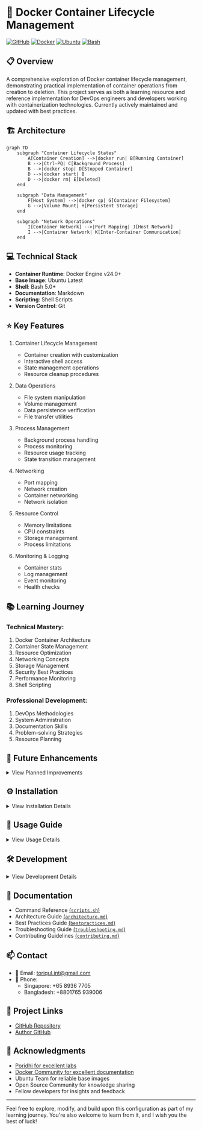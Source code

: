 # 🐳 Docker Container Lifecycle Management
[![GitHub](https://img.shields.io/badge/GitHub-Docker_Container_Lifecycle-blue?style=flat&logo=github)](https://github.com/TheToriqul/docker-container-lifecycle)
[![Docker](https://img.shields.io/badge/Docker-Enabled-2496ED?style=flat&logo=docker)](https://www.docker.com/)
[![Ubuntu](https://img.shields.io/badge/Ubuntu-Featured-E95420?style=flat&logo=ubuntu)](https://ubuntu.com/)
[![Bash](https://img.shields.io/badge/Bash-Script-4EAA25?style=flat&logo=gnu-bash)](https://www.gnu.org/software/bash/)

## 📋 Overview
A comprehensive exploration of Docker container lifecycle management, demonstrating practical implementation of container operations from creation to deletion. This project serves as both a learning resource and reference implementation for DevOps engineers and developers working with containerization technologies. Currently actively maintained and updated with best practices.

## 🏗 Architecture
```mermaid
graph TD
    subgraph "Container Lifecycle States"
        A[Container Creation] -->|docker run| B[Running Container]
        B -->|Ctrl-PQ| C[Background Process]
        B -->|docker stop| D[Stopped Container]
        D -->|docker start| B
        D -->|docker rm| E[Deleted]
    end
    
    subgraph "Data Management"
        F[Host System] -->|docker cp| G[Container Filesystem]
        G -->|Volume Mount| H[Persistent Storage]
    end
    
    subgraph "Network Operations"
        I[Container Network] -->|Port Mapping| J[Host Network]
        I -->|Container Network| K[Inter-Container Communication]
    end
```

## 💻 Technical Stack
- **Container Runtime**: Docker Engine v24.0+
- **Base Image**: Ubuntu Latest
- **Shell**: Bash 5.0+
- **Documentation**: Markdown
- **Scripting**: Shell Scripts
- **Version Control**: Git

## ⭐ Key Features
1. Container Lifecycle Management
   - Container creation with customization
   - Interactive shell access
   - State management operations
   - Resource cleanup procedures

2. Data Operations
   - File system manipulation
   - Volume management
   - Data persistence verification
   - File transfer utilities

3. Process Management
   - Background process handling
   - Process monitoring
   - Resource usage tracking
   - State transition management

4. Networking
   - Port mapping
   - Network creation
   - Container networking
   - Network isolation

5. Resource Control
   - Memory limitations
   - CPU constraints
   - Storage management
   - Process limitations

6. Monitoring & Logging
   - Container stats
   - Log management
   - Event monitoring
   - Health checks

## 📚 Learning Journey
### Technical Mastery:
1. Docker Container Architecture
2. Container State Management
3. Resource Optimization
4. Networking Concepts
5. Storage Management
6. Security Best Practices
7. Performance Monitoring
8. Shell Scripting

### Professional Development:
1. DevOps Methodologies
2. System Administration
3. Documentation Skills
4. Problem-solving Strategies
5. Resource Planning

## 🔄 Future Enhancements
<details>
<summary>View Planned Improvements</summary>

1. Container orchestration examples
2. Advanced networking scenarios
3. Custom image building
4. Monitoring integration
5. Security hardening
6. Automated testing
7. CI/CD integration
8. Performance optimization
</details>

## ⚙️ Installation
<details>
<summary>View Installation Details</summary>

### Prerequisites
- Docker Engine installed
- Git for version control
- Basic command line knowledge
- Ubuntu base image pulled

### Setup Steps
1. Clone the repository:
   ```bash
   git clone https://github.com/TheToriqul/docker-container-lifecycle.git
   ```
2. Navigate to project directory:
   ```bash
   cd docker-container-lifecycle
   ```
3. Verify Docker installation:
   ```bash
   docker --version
   ```
4. Pull the Ubuntu image:
   ```bash
   docker pull ubuntu:latest
   ```
</details>

## 📖 Usage Guide
<details>
<summary>View Usage Details</summary>

### Basic Usage
- Create and manage containers
- Execute commands inside containers
- Manage container states
- Handle data persistence

### Advanced Features
- Network configuration
- Volume management
- Resource constraints
- Container monitoring

### Troubleshooting
- State verification
- Log analysis
- Network debugging
- Resource monitoring
</details>

## 🛠 Development
<details>
<summary>View Development Details</summary>

### Script Management
- Organize scripts by functionality
- Maintain consistent naming conventions
- Document all commands
- Version control integration

### Testing
- Manual testing procedures
- Command verification
- State transition testing
- Error handling verification
</details>

## 📝 Documentation

- Command Reference [(`scripts.sh`)](./script.sh)
- Architecture Guide [(`architecture.md`)](./architecture.md)
- Best Practices Guide [(`bestpractices.md`)](./bestpractices.md)
- Troubleshooting Guide [(`troubleshooting.md`)](./troubleshooting.md)
- Contributing Guidelines [(`contributing.md`)](./contributing.md)

## 📫 Contact
- 📧 Email: toriqul.int@gmail.com
- 📱 Phone: 
  - Singapore: +65 8936 7705
  - Bangladesh: +8801765 939006

## 🔗 Project Links
- [GitHub Repository](https://github.com/TheToriqul/docker-container-lifecycle)
- [Author GitHub](https://github.com/TheToriqul)

## 👏 Acknowledgments
- [Poridhi for excellent labs](https://poridhi.io/)
- [Docker Community for excellent documentation](https://docs.docker.com/)
- Ubuntu Team for reliable base images
- Open Source Community for knowledge sharing
- Fellow developers for insights and feedback

---

Feel free to explore, modify, and build upon this configuration as part of my learning journey. You're also welcome to learn from it, and I wish you the best of luck!
